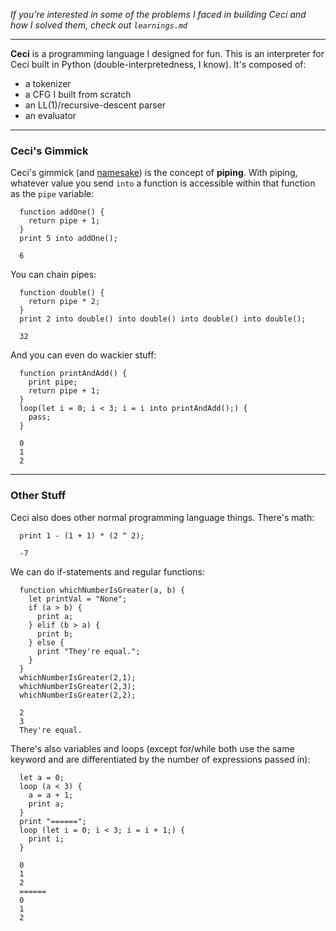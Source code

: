 *If you're interested in some of the problems I faced in building Ceci and how I solved them, check out `learnings.md`*

***

**Ceci** is a programming language I designed for fun. This is an interpreter for Ceci built in Python (double-interpretedness, I know). It's composed of:
  - a tokenizer
  - a CFG I built from scratch
  - an LL(1)/recursive-descent parser
  - an evaluator

***

### Ceci's Gimmick
Ceci's gimmick (and [namesake](https://en.wikipedia.org/wiki/The_Treachery_of_Images)) is the concept of **piping**. 
With piping, whatever value you send `into` a function is accessible within that function as the `pipe` variable:
```
  function addOne() {
    return pipe + 1;
  }
  print 5 into addOne();
```
```
  6
```
You can chain pipes:
```
  function double() {
    return pipe * 2;
  }
  print 2 into double() into double() into double() into double();
```
```
  32
```
And you can even do wackier stuff:
```
  function printAndAdd() {
    print pipe;
    return pipe + 1;
  }
  loop(let i = 0; i < 3; i = i into printAndAdd();) {
    pass;
  }
```
```
  0
  1
  2
```

***

### Other Stuff
Ceci also does other normal programming language things. There's math:
```
  print 1 - (1 + 1) * (2 ^ 2);
```
```
  -7
```

We can do if-statements and regular functions:
```
  function whichNumberIsGreater(a, b) {
    let printVal = "None";
    if (a > b) {
      print a;
    } elif (b > a) {
      print b;
    } else {
      print "They're equal.";
    }
  }
  whichNumberIsGreater(2,1);
  whichNumberIsGreater(2,3);
  whichNumberIsGreater(2,2);
```
```
  2
  3
  They're equal.
```

There's also variables and loops (except for/while both use the same keyword and are differentiated by the number of expressions passed in):
```
  let a = 0;
  loop (a < 3) {
    a = a + 1;
    print a;
  }
  print "======";
  loop (let i = 0; i < 3; i = i + 1;) {
    print i;
  }
```
```
  0
  1
  2
  ======
  0
  1
  2
```
